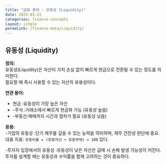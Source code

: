 ```yaml
---
title: "금융 용어 - 유동성 (Liquidity)"
date: 2025-03-21
categories: finance-concepts
layout: single
permalink: /finance-data/Liquidity/
---
```


## 유동성 (Liquidity)

**정의:**  
유동성(Liquidity)은 자산이 가치 손실 없이 빠르게 현금으로 전환될 수 있는 정도를 의미한다.  
필요할 때 즉시 사용할 수 있는 자산의 유용성이다.

**연관 용어:**  
- 현금 :유동성이 가장 높은 자산  
- -주식 :거래소에서 빠르게 현금화 가능 (유동성 높음)
- -부동산:매매까지 시간과 절차가 필요 (유동성 낮음)

**응용:**  
-기업의 유동성 :단기 채무를 갚을 수 있는 능력을 의미하며, 재무 건전성 판단에 중요.
  대표 지표: `유동비율 = (유동자산 ÷ 유동부채) × 100` 있다.
  
-투자자 입장에서의 유동성
:유동성이 낮은 자산은 급매 시 손해 발생 가능성이 커진다.  
  투자를 설계할 때는 유동성과 수익률을 함께 고려하는 것이 중요하다.


